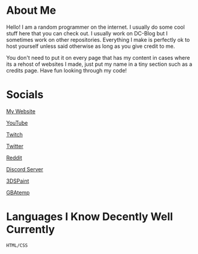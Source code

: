 # About Me

Hello! I am a random programmer on the internet. I usually do some cool stuff here that you can check out. I usually work on DC-Blog but I sometimes work on other repositories. Everything I make is perfectly ok to host yourself unless said otherwise as long as you give credit to me.

You don't need to put it on every page that has my content in cases where its a rehost of websites I made, just put my name in a tiny section such as a credits page. Have fun looking through my code!

# Socials

[My Website](https://dc-blog.neocities.org)

[YouTube](https://youtube.com/DigitalCheese)

[Twitch](https://twitch.tv/digital_cheese)

[Twitter](https://twitter.com/DigitalCheeseYT)

[Reddit](https://reddit.com/u/Digital_CheeseYT)

[Discord Server](https://discord.gg/nbWFc28CC6)

[3DSPaint](https://3dspaint.com/member/?id=150961)

[GBAtemp](https://gbatemp.net/members/561266/)

# Languages I Know Decently Well Currently

```
HTML/CSS
```
